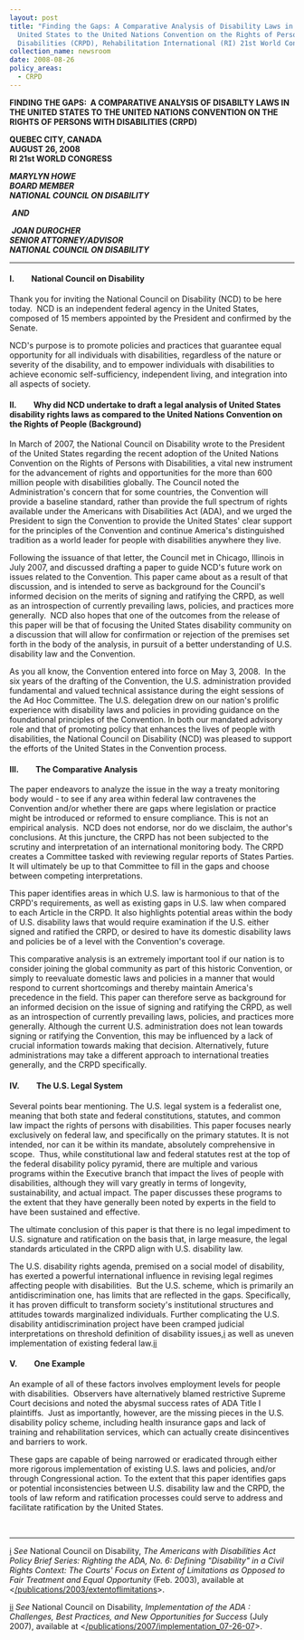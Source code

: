 ```yaml
---
layout: post
title: "Finding the Gaps: A Comparative Analysis of Disability Laws in the
  United States to the United Nations Convention on the Rights of Persons with
  Disabilities (CRPD), Rehabilitation International (RI) 21st World Congress"
collection_name: newsroom
date: 2008-08-26
policy_areas:
  - CRPD
---
```

**FINDING THE GAPS:  A COMPARATIVE ANALYSIS OF DISABILTY LAWS IN THE UNITED STATES TO THE UNITED NATIONS CONVENTION ON THE RIGHTS OF PERSONS WITH DISABILITIES (CRPD)**

**QUEBEC CITY, CANADA**\
**AUGUST 26, 2008**\
**RI 21st WORLD CONGRESS**

***MARYLYN HOWE***\
***BOARD MEMBER***\
***NATIONAL COUNCIL ON DISABILITY***

 ***AND***

 ***JOAN DUROCHER***\
***SENIOR ATTORNEY/ADVISOR***\
***NATIONAL COUNCIL ON DISABILITY***

- - -

#### **I.         National Council on Disability**

Thank you for inviting the National Council on Disability (NCD) to be here today.  NCD is an independent federal agency in the United States, composed of 15 members appointed by the President and confirmed by the Senate. 

NCD's purpose is to promote policies and practices that guarantee equal opportunity for all individuals with disabilities, regardless of the nature or severity of the disability, and to empower individuals with disabilities to achieve economic self-sufficiency, independent living, and integration into all aspects of society.

#### **II.         Why did NCD undertake to draft a legal analysis of United States disability rights laws as compared to the United Nations Convention on the Rights of People (Background)**

In March of 2007, the National Council on Disability wrote to the President of the United States regarding the recent adoption of the United Nations Convention on the Rights of Persons with Disabilities, a vital new instrument for the advancement of rights and opportunities for the more than 600 million people with disabilities globally. The Council noted the Administration's concern that for some countries, the Convention will provide a baseline standard, rather than provide the full spectrum of rights available under the Americans with Disabilities Act (ADA), and we urged the President to sign the Convention to provide the United States' clear support for the principles of the Convention and continue America's distinguished tradition as a world leader for people with disabilities anywhere they live.

Following the issuance of that letter, the Council met in Chicago, Illinois in July 2007, and discussed drafting a paper to guide NCD's future work on issues related to the Convention. This paper came about as a result of that discussion, and is intended to serve as background for the Council's informed decision on the merits of signing and ratifying the CRPD, as well as an introspection of currently prevailing laws, policies, and practices more generally.  NCD also hopes that one of the outcomes from the release of this paper will be that of focusing the United States disability community on a discussion that will allow for confirmation or rejection of the premises set forth in the body of the analysis, in pursuit of a better understanding of U.S. disability law and the Convention.

As you all know, the Convention entered into force on May 3, 2008.  In the six years of the drafting of the Convention, the U.S. administration provided fundamental and valued technical assistance during the eight sessions of the Ad Hoc Committee. The U.S. delegation drew on our nation's prolific experience with disability laws and policies in providing guidance on the foundational principles of the Convention. In both our mandated advisory role and that of promoting policy that enhances the lives of people with disabilities, the National Council on Disability (NCD) was pleased to support the efforts of the United States in the Convention process. 

#### **III.         The Comparative Analysis**

The paper endeavors to analyze the issue in the way a treaty monitoring body would - to see if any area within federal law contravenes the Convention and/or whether there are gaps where legislation or practice might be introduced or reformed to ensure compliance. This is not an empirical analysis.  NCD does not endorse, nor do we disclaim, the author's conclusions. At this juncture, the CRPD has not been subjected to the scrutiny and interpretation of an international monitoring body. The CRPD creates a Committee tasked with reviewing regular reports of States Parties. It will ultimately be up to that Committee to fill in the gaps and choose between competing interpretations.

This paper identifies areas in which U.S. law is harmonious to that of the CRPD's requirements, as well as existing gaps in U.S. law when compared to each Article in the CRPD. It also highlights potential areas within the body of U.S. disability laws that would require examination if the U.S. either signed and ratified the CRPD, or desired to have its domestic disability laws and policies be of a level with the Convention's coverage.

This comparative analysis is an extremely important tool if our nation is to consider joining the global community as part of this historic Convention, or simply to reevaluate domestic laws and policies in a manner that would respond to current shortcomings and thereby maintain America's precedence in the field. This paper can therefore serve as background for an informed decision on the issue of signing and ratifying the CRPD, as well as an introspection of currently prevailing laws, policies, and practices more generally. Although the current U.S. administration does not lean towards signing or ratifying the Convention, this may be influenced by a lack of crucial information towards making that decision. Alternatively, future administrations may take a different approach to international treaties generally, and the CRPD specifically.

#### **IV.         The U.S. Legal System**

Several points bear mentioning. The U.S. legal system is a federalist one, meaning that both state and federal constitutions, statutes, and common law impact the rights of persons with disabilities. This paper focuses nearly exclusively on federal law, and specifically on the primary statutes. It is not intended, nor can it be within its mandate, absolutely comprehensive in scope.  Thus, while constitutional law and federal statutes rest at the top of the federal disability policy pyramid, there are multiple and various programs within the Executive branch that impact the lives of people with disabilities, although they will vary greatly in terms of longevity, sustainability, and actual impact. The paper discusses these programs to the extent that they have generally been noted by experts in the field to have been sustained and effective.

The ultimate conclusion of this paper is that there is no legal impediment to U.S. signature and ratification on the basis that, in large measure, the legal standards articulated in the CRPD align with U.S. disability law.

The U.S. disability rights agenda, premised on a social model of disability, has exerted a powerful international influence in revising legal regimes affecting people with disabilities.  But the U.S. scheme, which is primarily an antidiscrimination one, has limits that are reflected in the gaps. Specifically, it has proven difficult to transform society's institutional structures and attitudes towards marginalized individuals. Further complicating the U.S. disability antidiscrimination project have been cramped judicial interpretations on threshold definition of disability issues,[i](https://ncd.gov/newsroom/Testimony/2008/08262008#_edn1) as well as uneven implementation of existing federal law.[ii](https://ncd.gov/newsroom/Testimony/2008/08262008#_edn2)

#### **V.         One Example**

An example of all of these factors involves employment levels for people with disabilities.  Observers have alternatively blamed restrictive Supreme Court decisions and noted the abysmal success rates of ADA Title I plaintiffs.  Just as importantly, however, are the missing pieces in the U.S. disability policy scheme, including health insurance gaps and lack of training and rehabilitation services, which can actually create disincentives and barriers to work.

These gaps are capable of being narrowed or eradicated through either more rigorous implementation of existing U.S. laws and policies, and/or through Congressional action. To the extent that this paper identifies gaps or potential inconsistencies between U.S. disability law and the CRPD, the tools of law reform and ratification processes could serve to address and facilitate ratification by the United States.

 

- - -

[i](https://ncd.gov/newsroom/Testimony/2008/08262008#_ednref1) *See* National Council on Disability, *The Americans with Disabilities Act Policy Brief Series: Righting the ADA, No. 6: Defining "Disability" in a Civil Rights Context: The Courts' Focus on Extent of Limitations as Opposed to Fair Treatment and Equal Opportunity* (Feb. 2003), available at <[/publications/2003/extentoflimitations](https://ncd.gov/publications/2003/Feb242003)>.

[ii](https://ncd.gov/newsroom/Testimony/2008/08262008#_ednref2) *See* National Council on Disability, *Implementation of the ADA : Challenges, Best Practices, and New Opportunities for Success* (July 2007), available at <[/publications/2007/implementation_07-26-07](https://ncd.gov/publications/2007/July262007)>.

<!--EndFragment-->
